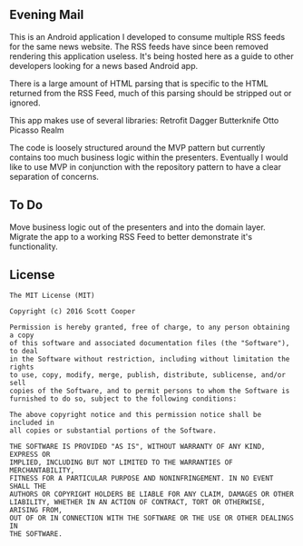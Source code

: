 Evening Mail
-------
This is an Android application I developed to consume multiple RSS feeds for the same news website. The RSS feeds have since been removed rendering this application useless.
It's being hosted here as a guide to other developers looking for a news based Android app.

There is a large amount of HTML parsing that is specific to the HTML returned from the RSS Feed, much of this parsing should be stripped out or ignored.

This app makes use of several libraries:
Retrofit
Dagger
Butterknife
Otto
Picasso
Realm

The code is loosely structured around the MVP pattern but currently contains too much business logic within the presenters. 
Eventually I would like to use MVP in conjunction with the repository pattern to have a clear separation of concerns.

To Do
-------
Move business logic out of the presenters and into the domain layer.
Migrate the app to a working RSS Feed to better demonstrate it's functionality.


License
-------
    The MIT License (MIT)

    Copyright (c) 2016 Scott Cooper

    Permission is hereby granted, free of charge, to any person obtaining a copy
    of this software and associated documentation files (the "Software"), to deal
    in the Software without restriction, including without limitation the rights
    to use, copy, modify, merge, publish, distribute, sublicense, and/or sell
    copies of the Software, and to permit persons to whom the Software is
    furnished to do so, subject to the following conditions:

    The above copyright notice and this permission notice shall be included in
    all copies or substantial portions of the Software.

    THE SOFTWARE IS PROVIDED "AS IS", WITHOUT WARRANTY OF ANY KIND, EXPRESS OR
    IMPLIED, INCLUDING BUT NOT LIMITED TO THE WARRANTIES OF MERCHANTABILITY,
    FITNESS FOR A PARTICULAR PURPOSE AND NONINFRINGEMENT. IN NO EVENT SHALL THE
    AUTHORS OR COPYRIGHT HOLDERS BE LIABLE FOR ANY CLAIM, DAMAGES OR OTHER
    LIABILITY, WHETHER IN AN ACTION OF CONTRACT, TORT OR OTHERWISE, ARISING FROM,
    OUT OF OR IN CONNECTION WITH THE SOFTWARE OR THE USE OR OTHER DEALINGS IN
    THE SOFTWARE.
